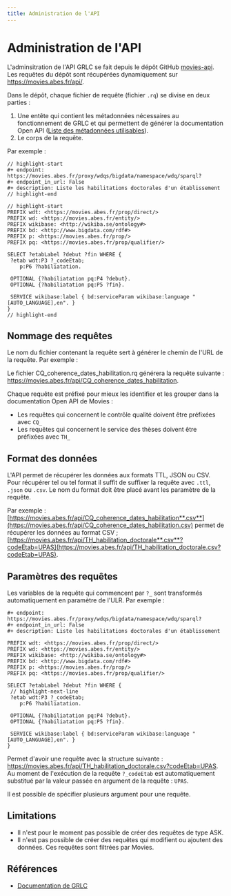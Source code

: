 ```yaml
---
title: Administration de l'API
---
```


# Administration de l'API

L'adminsitration de l'API GRLC se fait depuis le dépôt GitHub [movies-api](https://github.com/abes-esr/movies-api). Les requêtes du dépôt sont récupérées dynamiquement sur https://movies.abes.fr/api/.

Dans le dépôt, chaque fichier de requête (fichier `.rq`) se divise en deux parties :

1. Une entête qui contient les métadonnées nécessaires au fonctionnement de GRLC et qui permettent de générer la documentation Open API ([Liste des métadonnées utilisables](https://github.com/CLARIAH/grlc#decorator-syntax)).
2. Le corps de la requête.

Par exemple : 

 ```sparql title="TH_habilitation_doctorale.rq" showLineNumbers
// highlight-start
#+ endpoint: https://movies.abes.fr/proxy/wdqs/bigdata/namespace/wdq/sparql?
#+ endpoint_in_url: False
#+ description: Liste les habilitations doctorales d'un établissement
// highlight-end

// highlight-start
PREFIX wdt: <https://movies.abes.fr/prop/direct/>
PREFIX wd: <https://movies.abes.fr/entity/>
PREFIX wikibase: <http://wikiba.se/ontology#>
PREFIX bd: <http://www.bigdata.com/rdf#>
PREFIX p: <https://movies.abes.fr/prop/>
PREFIX pq: <https://movies.abes.fr/prop/qualifier/>

SELECT ?etabLabel ?debut ?fin WHERE {
  ?etab wdt:P3 ?_codeEtab;
     p:P6 ?habiliatation.
  
  OPTIONAL {?habiliatation pq:P4 ?debut}.
  OPTIONAL {?habiliatation pq:P5 ?fin}.
  
  SERVICE wikibase:label { bd:serviceParam wikibase:language "[AUTO_LANGUAGE],en". }
}
// highlight-end
```

## Nommage des requêtes

Le nom du fichier contenant la requête sert à générer le chemin de l'URL de la requête. Par exemple :

Le fichier CQ_coherence_dates_habilitation.rq générera la requête suivante : https://movies.abes.fr/api/CQ_coherence_dates_habilitation.

Chaque requête est préfixé pour mieux les identifier et les grouper dans la documentation Open API de Movies :

* Les requêtes qui concernent le contrôle qualité doivent être préfixées avec `CQ_`
* Les requêtes qui concernent le service des thèses doivent être préfixées avec `TH_`


## Format des données

L'API permet de récupérer les données aux formats TTL, JSON ou CSV. Pour récupérer tel ou tel format il suffit de suffixer la requête avec `.ttl`, `.json` ou `.csv`. Le nom du format doit être placé avant les paramètre de la requête.

Par exemple : [https://movies.abes.fr/api/CQ_coherence_dates_habilitation**.csv**](https://movies.abes.fr/api/CQ_coherence_dates_habilitation.csv) permet de récupérer les données au format CSV ; [https://movies.abes.fr/api/TH_habilitation_doctorale**.csv**?codeEtab=UPAS](https://movies.abes.fr/api/TH_habilitation_doctorale.csv?codeEtab=UPAS).

## Paramètres des requêtes

 Les variables de la requête qui commencent par `?_` sont transformés automatiquement en paramètre de l'ULR. Par exemple :

 ```sparql title="TH_habilitation_doctorale.rq" showLineNumbers
#+ endpoint: https://movies.abes.fr/proxy/wdqs/bigdata/namespace/wdq/sparql?
#+ endpoint_in_url: False
#+ description: Liste les habilitations doctorales d'un établissement

PREFIX wdt: <https://movies.abes.fr/prop/direct/>
PREFIX wd: <https://movies.abes.fr/entity/>
PREFIX wikibase: <http://wikiba.se/ontology#>
PREFIX bd: <http://www.bigdata.com/rdf#>
PREFIX p: <https://movies.abes.fr/prop/>
PREFIX pq: <https://movies.abes.fr/prop/qualifier/>

SELECT ?etabLabel ?debut ?fin WHERE {
  // highlight-next-line
  ?etab wdt:P3 ?_codeEtab;
     p:P6 ?habiliatation.
  
  OPTIONAL {?habiliatation pq:P4 ?debut}.
  OPTIONAL {?habiliatation pq:P5 ?fin}.
  
  SERVICE wikibase:label { bd:serviceParam wikibase:language "[AUTO_LANGUAGE],en". }
}
```
Permet d'avoir une requête avec la structure suivante : https://movies.abes.fr/api/TH_habilitation_doctorale.csv?codeEtab=UPAS. Au moment de l'exécution de la requête `?_codeEtab` est automatiquement substitué par la valeur passée en argument de la requête : `UPAS`. 

Il est possible de spécifier plusieurs argument pour une requête.

## Limitations

* Il n'est pour le moment pas possible de créer des requêtes de type ASK.
* Il n'est pas possible de créer des requêtes qui modifient ou ajoutent des données. Ces requêtes sont filtrées par Movies.

## Références

* [Documentation de GRLC](https://github.com/CLARIAH/grlc)
